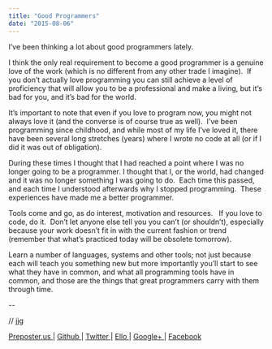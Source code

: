```yaml
---
title: "Good Programmers"
date: "2015-08-06"
---
```


<div class="content">
<p>I’ve been thinking a lot about good programmers lately.</p>
<p>I think the only real requirement to become a good programmer is a genuine
love of the work (which is no different from any other trade I imagine).  If
you don’t actually love programming you can still achieve a level of
proficiency that will allow you to be a professional and make a living, but
it’s bad for you, and it’s bad for the world.</p>
<p>It’s important to note that even if you love to program now, you might not
always love it (and the converse is of course true as well).  I’ve been
programming since childhood, and while most of my life I’ve loved it, there
have been several long stretches (years) where I wrote no code at all (or if I
did it was out of obligation).</p>
<p>During these times I thought that I had reached a point where I was no longer
going to be a programmer. I thought that I, or the world, had changed and it
was no longer something I was going to do.  Each time this passed, and each
time I understood afterwards why I stopped programming.  These experiences
have made me a better programmer.</p>
<p>Tools come and go, as do interest, motivation and resources.   If you love to
code, do it.  Don’t let anyone else tell you you can’t (or shouldn’t),
especially because your work doesn’t fit in with the current fashion or trend
(remember that what’s practiced today will be obsolete tomorrow).</p>
<p>Learn a number of languages, systems and other tools; not just because each
will teach you something new but more importantly you’ll start to see what
they have in common, and what all programming tools have in common, and those
are the things that great programmers carry with them through time.</p>
<p>--</p>
<p>// jjg</p>
<p><a href="http://jjg.preposter.us/" target="_blank"> Preposter.us </a> | <a href="https://github.com/jjg" target="_blank"> Github
</a> | <a href="https://twitter.com/jasonbot2000" target="_blank"> Twitter </a> | <a href="https://ello.co/jasonbot" target="_blank">
Ello </a> | <a href="https://plus.google.com/u/0/+JasonGullickson/posts" target="_blank"> Google+
</a> | <a href="https://www.facebook.com/jasonjgullickson" target="_blank"> Facebook
</a></p>
</div>
